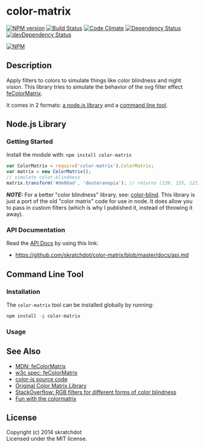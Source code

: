 # color-matrix

[![NPM version](https://badge.fury.io/js/color-matrix.svg)](http://badge.fury.io/js/color-matrix)
[![Build Status](https://travis-ci.org/skratchdot/color-matrix.png?branch=master)](https://travis-ci.org/skratchdot/color-matrix)
[![Code Climate](https://codeclimate.com/github/skratchdot/color-matrix.png)](https://codeclimate.com/github/skratchdot/color-matrix)
[![Dependency Status](https://david-dm.org/skratchdot/color-matrix.svg)](https://david-dm.org/skratchdot/color-matrix)
[![devDependency Status](https://david-dm.org/skratchdot/color-matrix/dev-status.svg)](https://david-dm.org/skratchdot/color-matrix#info=devDependencies)

[![NPM](https://nodei.co/npm/color-matrix.png)](https://npmjs.org/package/color-matrix)


## Description

Apply filters to colors to simulate things like color blindness and night vision. This
library tries to simulate the behavior of the svg filter effect 
[feColorMatrix](https://developer.mozilla.org/en-US/docs/Web/SVG/Element/feColorMatrix).

It comes in 2 formats: [a node.js library](#Getting-Started) and a
[command line tool](#Command-Line-Tool).


## Node.js Library

### Getting Started

Install the module with: `npm install color-matrix`

```javascript
var ColorMatrix = require('color-matrix').ColorMatrix;
var matrix = new ColorMatrix();
// simulate color-blindness
matrix.transform('#de00ad', 'deuteranopia'); // returns [139, 155, 121, 1]
```

***NOTE:*** For a better "color blindness" library, see:
[color-blind](http://github.com/skratchdot/color-blind). This library is just a port
of the old "color matrix" code for use in node.  It does allow you to pass in custom
filters (which is why I published it, instead of throwing it away).


### API Documentation

Read the [API Docs](https://github.com/skratchdot/color-matrix/blob/master/docs/api.md)
by using this link:

- https://github.com/skratchdot/color-matrix/blob/master/docs/api.md


## Command Line Tool


### Installation

The `color-matrix` tool can be installed globally by running:
```bash
npm install -g color-matrix
```

### Usage





## See Also

- [MDN: feColorMatrix](https://developer.mozilla.org/en-US/docs/Web/SVG/Element/feColorMatrix)
- [w3c spec: feColorMatrix](http://www.w3.org/TR/SVG/filters.html#feColorMatrixElement)
- [color-js source code](https://color-js.googlecode.com/svn/trunk/src/Color.matrix.js)
- [Original Color Matrix Library](http://web.archive.org/web/20081014161121/http://www.colorjack.com/labs/colormatrix/)
- [StackOverflow: RGB filters for different forms of color blindness](http://stackoverflow.com/questions/87146/rgb-filters-for-different-forms-of-color-blindness)
- [Fun with the colormatrix](http://hirntier.blogspot.com/2008/09/fun-with-colormatrix.html)


## License

Copyright (c) 2014 skratchdot  
Licensed under the MIT license.
